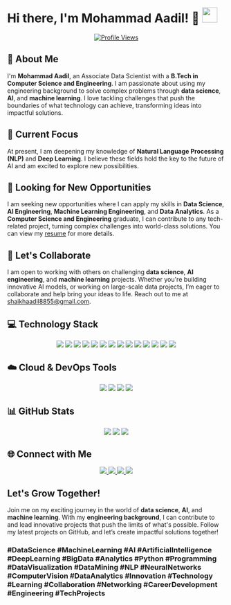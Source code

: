 # Hi there, I'm Mohammad Aadil! 👋 <img src="https://media.giphy.com/media/hvRJCLFzcasrR4ia7z/giphy.gif" width="35">

<p align="center">
  <a href="https://github.com/Mohammad-Aadil">
    <img src="https://komarev.com/ghpvc/?username=Mohammad-Aadil&label=Profile%20views&color=blueviolet&style=plastic&logo=GitHub" alt="Profile Views">
  </a>
</p>

## 🌟 About Me
I'm **Mohammad Aadil**, an Associate Data Scientist with a **B.Tech in Computer Science and Engineering**. I am passionate about using my engineering background to solve complex problems through **data science**, **AI**, and **machine learning**. I love tackling challenges that push the boundaries of what technology can achieve, transforming ideas into impactful solutions.

## 🚀 Current Focus
At present, I am deepening my knowledge of **Natural Language Processing (NLP)** and **Deep Learning**. I believe these fields hold the key to the future of AI and am excited to explore new possibilities.

## 💼 Looking for New Opportunities
I am seeking new opportunities where I can apply my skills in **Data Science**, **AI Engineering**, **Machine Learning Engineering**, and **Data Analytics**. As a **Computer Science and Engineering** graduate, I can contribute to any tech-related project, turning complex challenges into world-class solutions. You can view my <a href="https://drive.google.com/file/d/1TEmsKiVvc5gE95mmJr04rWbzHYsXobL9/view?usp=sharing">resume</a> for more details.

## 🤝 Let's Collaborate
I am open to working with others on challenging **data science**, **AI engineering**, and **machine learning** projects. Whether you're building innovative AI models, or working on large-scale data projects, I’m eager to collaborate and help bring your ideas to life. Reach out to me at <a href="mailto:shaikhaadil8855@gmail.com">shaikhaadil8855@gmail.com</a>.

## 💻 Technology Stack
<p align="center">
  <img src="https://img.shields.io/badge/-Python-4B8BBE?style=flat-square&logo=python&logoColor=white">
  <img src="https://img.shields.io/badge/-NumPy-013243?style=flat-square&logo=numpy&logoColor=white">
  <img src="https://img.shields.io/badge/-Pandas-150458?style=flat-square&logo=pandas&logoColor=white">
  <img src="https://img.shields.io/badge/-Scikit--learn-F7931E?style=flat-square&logo=scikit-learn&logoColor=white">
  <img src="https://img.shields.io/badge/-Matplotlib-11557c?style=flat-square&logo=python&logoColor=white">
  <img src="https://img.shields.io/badge/-Seaborn-3776AB?style=flat-square&logo=python&logoColor=white">
  <img src="https://img.shields.io/badge/-Flask-000000?style=flat-square&logo=flask&logoColor=white">
  <img src="https://img.shields.io/badge/-Power%20BI-F2C811?style=flat-square&logo=power-bi&logoColor=black">
  <img src="https://img.shields.io/badge/-SQL-4479A1?style=flat-square&logo=Microsoft-SQL-Server&logoColor=white">
  <img src="https://img.shields.io/badge/-Jupyter%20Notebook-F37626?style=flat-square&logo=jupyter&logoColor=white">
  <img src="https://img.shields.io/badge/-Tableau-E97627?style=flat-square&logo=tableau&logoColor=white">
  <img src="https://img.shields.io/badge/-TensorFlow-FF6F00?style=flat-square&logo=tensorflow&logoColor=white">
  <img src="https://img.shields.io/badge/-Keras-D00000?style=flat-square&logo=keras&logoColor=white">
  <img src="https://img.shields.io/badge/-MongoDB-47A248?style=flat-square&logo=mongodb&logoColor=white">
</p>

## ☁️ Cloud & DevOps Tools
<p align="center">
  <img src="https://img.shields.io/badge/-GitHub%20Actions-2088FF?style=flat-square&logo=github-actions&logoColor=white">
  <img src="https://img.shields.io/badge/-Docker-2496ED?style=flat-square&logo=docker&logoColor=white">
  <img src="https://img.shields.io/badge/Amazon%20AWS-232F3E?style=flat-square&logo=amazon-aws&logoColor=white">
  <img src="https://img.shields.io/badge/Microsoft%20Azure-0078D4?style=flat-square&logo=microsoft-azure&logoColor=white">
</p>

## 📊 GitHub Stats
<p align="center">
  <img src="https://github-readme-stats.vercel.app/api?username=Mohammad-Aadil&show_icons=true&theme=radical">
  <img src="https://github-readme-streak-stats.herokuapp.com/?user=Mohammad-Aadil&theme=radical">
  <img src="https://github-readme-stats.vercel.app/api/top-langs/?username=Mohammad-Aadil&layout=compact&theme=radical">
</p>

## 🌐 Connect with Me
<p align="center">
  <a href="mailto:shaikhaadil8855@gmail.com">
    <img src="https://img.shields.io/badge/gmail-%23D14836.svg?style=plastic&logo=gmail&logoColor=white">
  </a>
  <a href="https://github.com/Mohammad-Aadil">
    <img src="https://img.shields.io/badge/github-%23000000.svg?style=plastic&logo=github&logoColor=white">
  </a>
  <a href="https://www.linkedin.com/in/mrmohammadaadil/">
    <img src="https://img.shields.io/badge/linkedin-%230077B5.svg?style=plastic&logo=linkedin&logoColor=white">
  </a>
  <a href="https://www.instagram.com/shaikh.aadil/">
    <img src="https://img.shields.io/badge/instagram-%23E4405F.svg?style=plastic&logo=instagram&logoColor=white">
  </a>
</p>

## Let's Grow Together!
Join me on my exciting journey in the world of **data science**, **AI**, and **machine learning**. With my **engineering background**, I can contribute to and lead innovative projects that push the limits of what's possible. Follow my latest projects on GitHub, and let’s create impactful solutions together!

### **#DataScience #MachineLearning #AI #ArtificialIntelligence #DeepLearning #BigData #Analytics #Python #Programming #DataVisualization #DataMining #NLP #NeuralNetworks #ComputerVision #DataAnalytics #Innovation #Technology #Learning #Collaboration #Networking #CareerDevelopment #Engineering #TechProjects**
